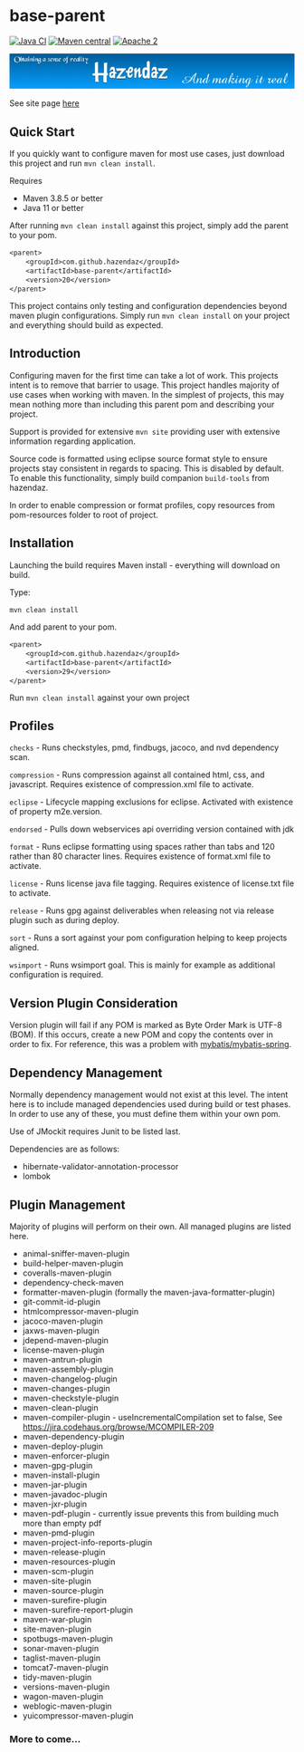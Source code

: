 ﻿# base-parent #

[![Java CI](https://github.com/hazendaz/base-parent/workflows/Java%20CI/badge.svg)](https://github.com/hazendaz/base-parent/actions?query=workflow%3A%22Java+CI%22)
[![Maven central](https://maven-badges.herokuapp.com/maven-central/com.github.hazendaz/base-parent/badge.svg)](https://maven-badges.herokuapp.com/maven-central/com.github.hazendaz/base-parent)
[![Apache 2](http://img.shields.io/badge/license-Apache%202-blue.svg)](http://www.apache.org/licenses/LICENSE-2.0)

![hazendaz](src/site/resources/images/hazendaz-banner.jpg)

See site page [here](https://hazendaz.github.io/base-parent/)

## Quick Start ##

If you quickly want to configure maven for most use cases, just download this project and run `mvn clean install`.

Requires
- Maven 3.8.5 or better
- Java 11 or better

After running `mvn clean install` against this project, simply add the parent to your pom.

```
<parent>
    <groupId>com.github.hazendaz</groupId>
    <artifactId>base-parent</artifactId>
    <version>20</version>
</parent>
```

This project contains only testing and configuration dependencies beyond maven plugin configurations.  Simply run
`mvn clean install` on your project and everything should build as expected.

## Introduction ##

Configuring maven for the first time can take a lot of work. This projects intent is to remove that barrier to usage.
This project handles majority of use cases when working with maven.  In the simplest of projects, this may mean
nothing more than including this parent pom and describing your project.

Support is provided for extensive `mvn site` providing user with extensive information regarding application.

Source code is formatted using eclipse source format style to ensure projects stay consistent in regards to spacing.
This is disabled by default.  To enable this functionality, simply build companion `build-tools` from hazendaz.

In order to enable compression or format profiles, copy resources from pom-resources folder to root of project.

## Installation ##

Launching the build requires Maven install - everything will download on build.

Type:

    mvn clean install

And add parent to your pom.

```
<parent>
    <groupId>com.github.hazendaz</groupId>
    <artifactId>base-parent</artifactId>
    <version>29</version>
</parent>
```

Run `mvn clean install` against your own project

## Profiles ##

`checks` - Runs checkstyles, pmd, findbugs, jacoco, and nvd dependency scan.

`compression` - Runs compression against all contained html, css, and javascript.  Requires existence of compression.xml
file to activate.

`eclipse` - Lifecycle mapping exclusions for eclipse.  Activated with existence of property m2e.version.

`endorsed` - Pulls down webservices api overriding version contained with jdk

`format` - Runs eclipse formatting using spaces rather than tabs and 120 rather than 80 character lines.  Requires
existence of format.xml file to activate.

`license` - Runs license java file tagging.  Requires existence of license.txt file to activate.

`release` - Runs gpg against deliverables when releasing not via release plugin such as during deploy.

`sort` - Runs a sort against your pom configuration helping to keep projects aligned.

`wsimport` - Runs wsimport goal.  This is mainly for example as additional configuration is required.

## Version Plugin Consideration ##

Version plugin will fail if any POM is marked as Byte Order Mark is UTF-8 (BOM).
If this occurs, create a new POM and copy the contents over in order to fix.
For reference, this was a problem with [mybatis/mybatis-spring](https://github.com/mybatis/spring/commit/684da1f52c414f4de231e353fc1ef3a8ae4a9f4f).

## Dependency Management ##

Normally dependency management would not exist at this level.  The intent here is to include managed dependencies used during build or test phases.
In order to use any of these, you must define them within your own pom.

Use of JMockit requires Junit to be listed last.

Dependencies are as follows:
- hibernate-validator-annotation-processor
- lombok

## Plugin Management ##

Majority of plugins will perform on their own.  All managed plugins are listed here.

- animal-sniffer-maven-plugin
- build-helper-maven-plugin
- coveralls-maven-plugin
- dependency-check-maven
- formatter-maven-plugin (formally the maven-java-formatter-plugin)
- git-commit-id-plugin
- htmlcompressor-maven-plugin
- jacoco-maven-plugin
- jaxws-maven-plugin
- jdepend-maven-plugin
- license-maven-plugin
- maven-antrun-plugin
- maven-assembly-plugin
- maven-changelog-plugin
- maven-changes-plugin
- maven-checkstyle-plugin
- maven-clean-plugin
- maven-compiler-plugin - useIncrementalCompilation set to false, See https://jira.codehaus.org/browse/MCOMPILER-209
- maven-dependency-plugin
- maven-deploy-plugin
- maven-enforcer-plugin
- maven-gpg-plugin
- maven-install-plugin
- maven-jar-plugin
- maven-javadoc-plugin
- maven-jxr-plugin
- maven-pdf-plugin - currently issue prevents this from building much more than empty pdf
- maven-pmd-plugin
- maven-project-info-reports-plugin
- maven-release-plugin
- maven-resources-plugin
- maven-scm-plugin
- maven-site-plugin
- maven-source-plugin
- maven-surefire-plugin
- maven-surefire-report-plugin
- maven-war-plugin
- site-maven-plugin
- spotbugs-maven-plugin
- sonar-maven-plugin
- taglist-maven-plugin
- tomcat7-maven-plugin
- tidy-maven-plugin
- versions-maven-plugin
- wagon-maven-plugin
- weblogic-maven-plugin
- yuicompressor-maven-plugin

### More to come... ###
